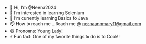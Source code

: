 - 👋 Hi, I’m @Neena2024
- 👀 I’m interested in learning Selenium
- 🌱 I’m currently learning Basics fo Java
- 📫 How to reach me ...Reach  me @ neenaannmary11@gmail.com
- 😄 Pronouns: Young Lady!
- ⚡ Fun fact: One  of my favorite things to do is to Cook!!

<!---
Neena2024/Neena2024 is a ✨ special ✨ repository because its `README.md` (this file) appears on your GitHub profile.
You can click the Preview link to take a look at your changes.
--->
